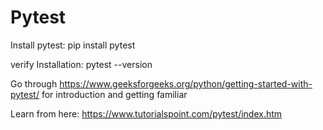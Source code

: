 # Pytest

Install pytest:
pip install pytest

verify Installation:
pytest --version

Go through https://www.geeksforgeeks.org/python/getting-started-with-pytest/ for introduction and getting familiar

Learn from here: https://www.tutorialspoint.com/pytest/index.htm

